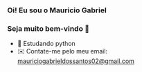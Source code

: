 ### Oi! Eu sou o Mauricio Gabriel

### Seja muito bem-vindo  👋
- 🌱 Estudando python
- ✉️ Contate-me pelo meu email: mauriciogabrieldossantos02@gmail.com

